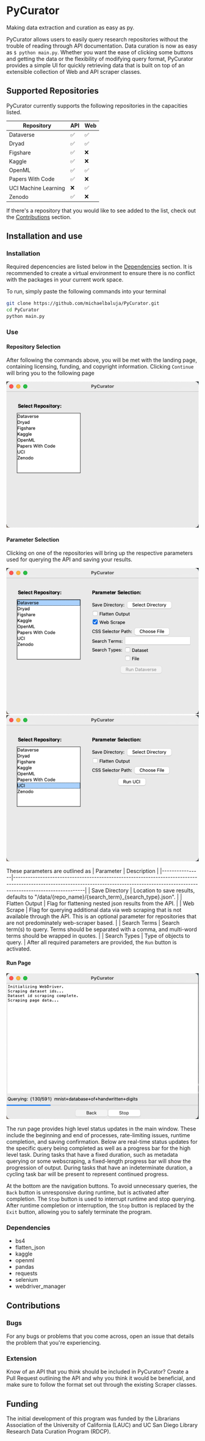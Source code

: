 # PyCurator
Making data extraction and curation as easy as py.

PyCurator allows users to easily query research repositories without the trouble of reading through API
documentation. Data curation is now as easy as ```$ python main.py```. Whether you want the ease of clicking
some buttons and getting the data or the flexibility of modifying query format, PyCurator provides a simple
UI for quickly retrieving data that is built on top of an extensible collection of Web and API scraper classes.

## Supported Repositories
PyCurator currently supports the following repositories in the capacities listed.

| Repository           | API                | Web                |
|----------------------|--------------------|--------------------|
| Dataverse            | :white_check_mark: | :white_check_mark: |
| Dryad                | :white_check_mark: | :white_check_mark: |
| Figshare             | :white_check_mark: | :x:                |
| Kaggle               | :white_check_mark: | :x:                |
| OpenML               | :white_check_mark: | :white_check_mark: |
| Papers With Code     | :white_check_mark: | :x:                |
| UCI Machine Learning | :x:                | :white_check_mark: |
| Zenodo               | :white_check_mark: | :x:                |

If there's a repository that you would like to see added to the list, check out the [Contributions](#contributions) section.

## Installation and use
### Installation
Required depencencies are listed below in the [Dependencies](#dependencies) section.
It is recommended to create a virtual environment to ensure there is no conflict with the packages
in your current work space.

To run, simply paste the following commands into your terminal
```bash
git clone https://github.com/michaelbaluja/PyCurator.git
cd PyCurator
python main.py
```

### Use
#### Repository Selection
After following the commands above, you will be met with the landing page, containing licensing, funding, and 
copyright information. Clicking ```Continue``` will bring you to the following page 

![Repository Selection Page](/images/repo_selection.png "Repository Selection Page")

#### Parameter Selection
Clicking on one of the repositories will bring up the respective parameters used for querying the API and 
saving your results.

![Parameter Selection](/images/param_selection_1.png "Dataverse Parameter Selection")
![Parameter Selection](/images/param_selection_2.png "UCI Parameter Selection")

These parameters are outlined as
| Parameter      | Description                                                                                                                                                                             |
|----------------|-----------------------------------------------------------------------------------------------------------------------------------------------------------------------------------------|
| Save Directory | Location to save results, defaults to "/data/{repo_name}/{search_term}_{search_type}.json".                                                                                             |
| Flatten Output | Flag for flattening nested json results from the API.                                                                                                                                   |
| Web Scrape     | Flag for querying additional data via web scraping that is not available through the API.  This is an optional parameter for repositories that are not predominately web-scraper based. |
| Search Terms   | Search term(s) to query. Terms should be separated with a comma, and multi-word terms should be wrapped in quotes.                                                                      |
| Search Types   | Type of objects to query.                                                                                                                                                               |
After all required parameters are provided, the ```Run``` button is activated.

#### Run Page
![Run Page](/images/run_page.png "Run Page")

The run page provides high level status updates in the main window. These include the beginning and end
of processes, rate-limiting issues, runtime completion, and saving confirmation. Below are real-time status updates for the 
specific query being completed as well as a progress bar for the high level task. During tasks that have
a fixed duration, such as metadata querying or some webscraping, a fixed-length progress bar will show
the progression of output. During tasks that have an indeterminate duration, a cycling task bar will be 
present to represent continued progress.

At the bottom are the navigation buttons. To avoid unnecessary queries, the ```Back``` button is unresponsive 
during runtime, but is activated after completion. The ```Stop``` button is used to interrupt runtime and stop querying.
After runtime completion or interruption, the ```Stop``` button is replaced by the ```Exit``` button, allowing you to 
safely terminate the program.

### Dependencies
- bs4
- flatten_json
- kaggle
- openml
- pandas
- requests
- selenium
- webdriver_manager

## Contributions
### Bugs
For any bugs or problems that you come across, open an issue that details the problem that 
you're experiencing.

### Extension
Know of an API that you think should be included in PyCurator? Create a Pull Request outlining
the API and why you think it would be beneficial, and make sure to follow the format set out
through the existing Scraper classes.

## Funding
The initial development of this program was funded by the Librarians Association of the University of California (LAUC) and UC San Diego Library Research Data Curation Program (RDCP).
